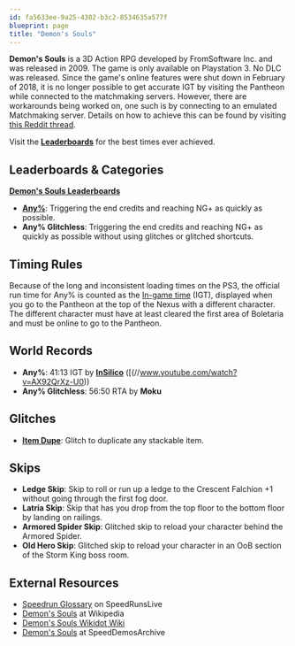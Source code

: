 ```yaml
---
id: fa5633ee-9a25-4302-b3c2-8534635a577f
blueprint: page
title: "Demon's Souls"
---
```

**Demon's Souls** is a 3D Action RPG developed by FromSoftware Inc. and was released in 2009. The game is only available on Playstation 3. No DLC was released. Since the game's online features were shut down in February of 2018, it is no longer possible to get accurate IGT by visiting the Pantheon while connected to the matchmaking servers. However, there are workarounds being worked on, one such is by connecting to an emulated Matchmaking server. Details on how to achieve this can be found by visiting [this Reddit thread](https://www.reddit.com/r/demonssouls/comments/80xvl8/demons_souls_private_server_emulation_thread/).

Visit the [**Leaderboards**](/demonssouls/leaderboard) for the best times ever achieved.

## Leaderboards & Categories

[**Demon's Souls Leaderboards**](https://www.speedrun.com/demonssouls)

- [**Any%**](/demonssouls/any): Triggering the end credits and reaching NG+ as quickly as possible.
- **Any% Glitchless**: Triggering the end credits and reaching NG+ as quickly as possible without using glitches or glitched shortcuts.

## Timing Rules

Because of the long and inconsistent loading times on the PS3, the official run time for Any% is counted as the [In-game time](/in-game-time) (IGT), displayed when you go to the Pantheon at the top of the Nexus with a different character. The different character must have at least cleared the first area of Boletaria and must be online to go to the Pantheon.

## World Records

- **Any%**: 41:13 IGT by [**InSilico**](//twitch.tv/InSilico_) ([(//www.youtube.com/watch?v=AX92QrXz-U0))
- **Any% Glitchless**: 56:50 RTA by **Moku**

## Glitches

- [**Item Dupe**](/demonssouls/item-dupe): Glitch to duplicate any stackable item.

## Skips

- **Ledge Skip**: Skip to roll or run up a ledge to the Crescent Falchion +1 without going through the first fog door.
- **Latria Skip**: Skip that has you drop from the top floor to the bottom floor by landing on railings.
- **Armored Spider Skip**: Glitched skip to reload your character behind the Armored Spider.
- **Old Hero Skip**: Glitched skip to reload your character in an OoB section of the Storm King boss room.

## External Resources

- [Speedrun Glossary](//www.speedrunslive.com/faq/glossary/) on SpeedRunsLive
- [Demon's Souls](//en.wikipedia.org/wiki/Demon's_Souls) at Wikipedia
- [Demon's Souls Wikidot Wiki](//demonssouls.wikidot.com)
- [Demon's Souls](http://speeddemosarchive.com/DemonsSouls.html) at SpeedDemosArchive
